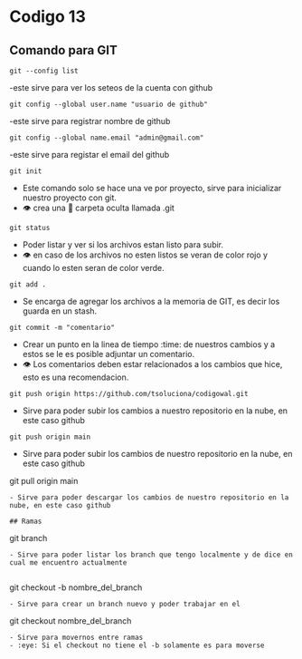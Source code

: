 # Codigo 13

## Comando para GIT
```
git --config list
```
-este sirve para ver los seteos de la cuenta con github

```
git config --global user.name "usuario de github"
```
-este sirve para registrar nombre de github

```
git config --global name.email "admin@gmail.com"
```
-este sirve para registar el email del github

```
git init
```
- Este comando solo se hace una ve por proyecto, sirve para inicializar nuestro proyecto con git.
- :eye: crea una :file_folder: carpeta oculta llamada .git

```
git status
```
- Poder listar y ver si los archivos estan listo para subir.
- :eye: en caso de los archivos no esten listos se veran de color rojo y cuando lo esten seran de color verde.


```
git add .
```
- Se encarga de agregar los archivos a la memoria de GIT, es decir los guarda en un stash.

```
git commit -m "comentario"
```
- Crear un punto en la linea de tiempo :time: de nuestros cambios y a estos se le es posible adjuntar un comentario.
- :eye: Los comentarios deben estar relacionados a los cambios que hice, esto es una recomendacion.

```
git push origin https://github.com/tsoluciona/codigowal.git
```
- Sirve para poder subir los cambios a nuestro repositorio en la nube, en este caso github


```
git push origin main
```
- Sirve para poder subir los cambios de nuestro repositorio en la nube, en este caso github

git pull origin main
```
- Sirve para poder descargar los cambios de nuestro repositorio en la nube, en este caso github

## Ramas
```
git branch
```
- Sirve para poder listar los branch que tengo localmente y de dice en cual me encuentro actualmente


```
git checkout -b nombre_del_branch
```
- Sirve para crear un branch nuevo y poder trabajar en el

```
git checkout nombre_del_branch
```
- Sirve para movernos entre ramas
- :eye: Si el checkout no tiene el -b solamente es para moverse

